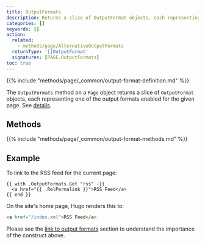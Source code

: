 ```yaml
---
title: OutputFormats
description: Returns a slice of OutputFormat objects, each representing one of the output formats enabled for the given page.
categories: []
keywords: []
action:
  related:
    - methods/page/AlternativeOutputFormats
  returnType: '[]OutputFormat'
  signatures: [PAGE.OutputFormats]
toc: true
---
```


{{% include "methods/page/_common/output-format-definition.md" %}}

The `OutputFormats` method on a `Page` object returns a slice of `OutputFormat` objects, each representing one of the output formats enabled for the given page. See&nbsp;[details](/templates/output-formats/).

## Methods

{{% include "methods/page/_common/output-format-methods.md" %}}

## Example

To link to the RSS feed for the current page:

```go-html-template
{{ with .OutputFormats.Get "rss" -}}
  <a href="{{ .RelPermalink }}">RSS Feed</a>
{{ end }}
```

On the site's home page, Hugo renders this to:

```html
<a href="/index.xml">RSS Feed</a>
```

Please see the [link to output formats] section to understand the importance of the construct above.

[link to output formats]: /templates/output-formats/#link-to-output-formats
